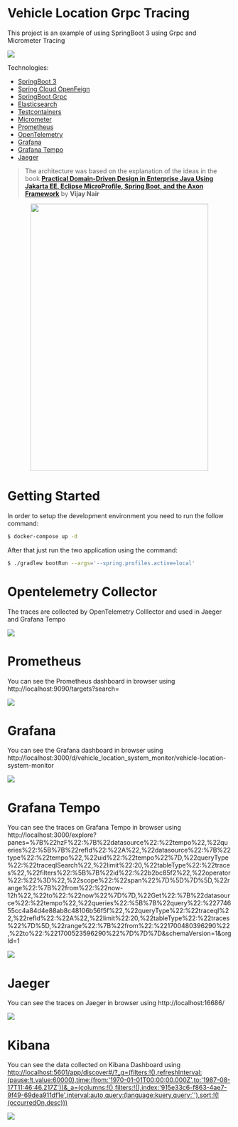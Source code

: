 # Vehicle Location Grpc Tracing

This project is an example of using SpringBoot 3 using Grpc and Micrometer Tracing

<img src="assets/architecture.png">

 Technologies:

- [SpringBoot 3](https://docs.spring.io/spring-boot/docs/current/reference/htmlsingle/)
- [Spring Cloud OpenFeign](https://docs.spring.io/spring-cloud-openfeign/docs/current/reference/html/)
- [SpringBoot Grpc]("https://yidongnan.github.io/grpc-spring-boot-starter/en/")
- [Elasticsearch](https://java.testcontainers.org/modules/elasticsearch/)
- [Testcontainers](https://testcontainers.com/guides/getting-started-with-testcontainers-for-java/)
- [Micrometer](https://micrometer.io/docs/tracing)
- [Prometheus](https://prometheus.io/docs/prometheus/latest/installation/)
- [OpenTelemetry](https://opentelemetry.io/docs/instrumentation/java/)
- [Grafana](https://grafana.com/docs/)
- [Grafana Tempo](https://grafana.com/docs/tempo/latest/)
- [Jaeger](https://www.jaegertracing.io/docs/1.18/opentelemetry/)

> The architecture was based on the explanation of the ideas in the book <a href="https://www.amazon.com/Practical-Domain-Driven-Design-Enterprise-Java/dp/1484245423">**Practical Domain-Driven Design in Enterprise Java Using Jakarta EE, Eclipse MicroProfile, Spring Boot, and the Axon Framework**</a> by **Vijay Nair**

<p align="center">
<img src="assets/book.png" width="400" height="600">
</p>

# Getting Started

In order to setup the development environment you need to run the follow command:


```bash
$ docker-compose up -d
```

After that just run the two application using the command:

```bash
$ ./gradlew bootRun --args='--spring.profiles.active=local'
```

# Opentelemetry Collector

The traces are collected by OpenTelemetry Colllector and used in Jaeger and Grafana Tempo

<img src="assets/spring-boot-grafana-cloud-diagram-grafana-agent-ingest-traces.png">

# Prometheus

You can see the Prometheus dashboard in browser using http://localhost:9090/targets?search=

<img src="assets/prometheus-dashboard.png">

# Grafana

You can see the Grafana dashboard in browser using http://localhost:3000/d/vehicle_location_system_monitor/vehicle-location-system-monitor

<img src="assets/grafana-dashboard.png">

# Grafana Tempo

You can see the traces on Grafana Tempo in browser using http://localhost:3000/explore?panes=%7B%22hzF%22:%7B%22datasource%22:%22tempo%22,%22queries%22:%5B%7B%22refId%22:%22A%22,%22datasource%22:%7B%22type%22:%22tempo%22,%22uid%22:%22tempo%22%7D,%22queryType%22:%22traceqlSearch%22,%22limit%22:20,%22tableType%22:%22traces%22,%22filters%22:%5B%7B%22id%22:%22b2bc85f2%22,%22operator%22:%22%3D%22,%22scope%22:%22span%22%7D%5D%7D%5D,%22range%22:%7B%22from%22:%22now-12h%22,%22to%22:%22now%22%7D%7D,%22Get%22:%7B%22datasource%22:%22tempo%22,%22queries%22:%5B%7B%22query%22:%22774655cc4a84d4e88ab8c48106b56f5f%22,%22queryType%22:%22traceql%22,%22refId%22:%22A%22,%22limit%22:20,%22tableType%22:%22traces%22%7D%5D,%22range%22:%7B%22from%22:%221700480396290%22,%22to%22:%221700523596290%22%7D%7D%7D&schemaVersion=1&orgId=1

<img src="assets/grafana-tempo-dashboard.png">

# Jaeger

You can see the traces on Jaeger in browser using http://localhost:16686/

<img src="assets/jaeger-dashboard.png">

# Kibana

You can see the data collected on Kibana Dashboard using [http://localhost:5601/app/discover#/?_g=(filters:!(),refreshInterval:(pause:!t,value:60000),time:(from:'1970-01-01T00:00:00.000Z',to:'1987-08-17T11:46:46.217Z'))&_a=(columns:!(),filters:!(),index:'915e33c6-f863-4ae7-9f49-69dea911df1e',interval:auto,query:(language:kuery,query:''),sort:!(!(occurredOn,desc)))](http://localhost:5601/app/discover#/?_g=(filters:!(),refreshInterval:(pause:!t,value:60000),time:(from:'1970-01-01T00:00:00.000Z',to:'1987-08-17T11:46:46.217Z'))&_a=(columns:!(),filters:!(),index:'915e33c6-f863-4ae7-9f49-69dea911df1e',interval:auto,query:(language:kuery,query:''),sort:!(!(occurredOn,desc))))

<img src="assets/kibana-dashboard.png">